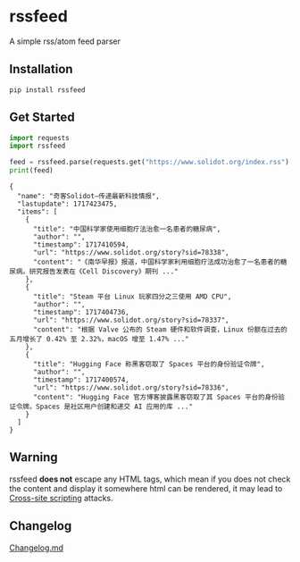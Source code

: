 # rssfeed

A simple rss/atom feed parser

## Installation

`pip install rssfeed`

## Get Started

``` python
import requests
import rssfeed

feed = rssfeed.parse(requests.get("https://www.solidot.org/index.rss").text)
print(feed)
```

```
{
  "name": "奇客Solidot–传递最新科技情报",
  "lastupdate": 1717423475,
  "items": [
    {
      "title": "中国科学家使用细胞疗法治愈一名患者的糖尿病",
      "author": "",
      "timestamp": 1717410594,
      "url": "https://www.solidot.org/story?sid=78338",
      "content": "《南华早报》报道，中国科学家利用细胞疗法成功治愈了一名患者的糖尿病。研究报告发表在《Cell Discovery》期刊 ..."
    },
    {
      "title": "Steam 平台 Linux 玩家四分之三使用 AMD CPU",
      "author": "",
      "timestamp": 1717404736,
      "url": "https://www.solidot.org/story?sid=78337",
      "content": "根据 Valve 公布的 Steam 硬件和软件调查，Linux 份额在过去的五月增长了 0.42% 至 2.32%，macOS 增至 1.47% ..."
    },
    {
      "title": "Hugging Face 称黑客窃取了 Spaces 平台的身份验证令牌",
      "author": "",
      "timestamp": 1717400574,
      "url": "https://www.solidot.org/story?sid=78336",
      "content": "Hugging Face 官方博客披露黑客窃取了其 Spaces 平台的身份验证令牌。Spaces 是社区用户创建和递交 AI 应用的库 ..."
    }
  ]
}
```

## Warning

rssfeed **does not** escape any HTML tags, which mean if you does not check the content and display it somewhere html can be rendered, it may lead to [Cross-site scripting](https://developer.mozilla.org/en-US/docs/Glossary/Cross-site_scripting) attacks.

## Changelog

[Changelog.md](/Changelog.md)

